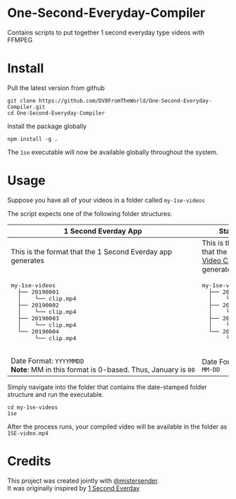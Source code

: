 # One-Second-Everyday-Compiler
Contains scripts to put together 1 second everyday type videos with FFMPEG

# Install
Pull the latest version from github
```
git clone https://github.com/DV8FromTheWorld/One-Second-Everyday-Compiler.git
cd One-Second-Everyday-Compiler
```

Install the package globally
```
npm install -g .
```

The `1se` executable will now be available globally throughout the system.

# Usage
Suppose you have all of your videos in a folder called `my-1se-videos`

The script expects one of the following folder structures:
<table>
  <thead>
    <tr>
      <th>
        1 Second Everday App
      </th>
      <th>
        Standard
      </th>
    </tr>
  </thead>
  
  <tbody>
    <tr>
      <td>This is the format that the 1 Second Everday app generates</td>
      <td>This is the format that the <a href="https://github.com/mistersender/1-sec-video-clipper" target="_blank">One Sec Video Clipper</a> generates.</td>
    </tr>
    <tr>
      <td>
        <pre>
my-1se-videos
  ├── 20190001
  │    └── clip.mp4
  ├── 20190002
  │    └── clip.mp4
  ├── 20190003
  │    └── clip.mp4
  └── 20190004
       └── clip.mp4
       </pre>
      </td>
      <td>
        <pre>
my-1se-videos
  ├── 2019-01-01
  │    └── clip.mp4
  ├── 2019-01-02
  │    └── clip.mp4
  ├── 2019-01-03
  │    └── clip.mp4
  └── 2019-01-04
       └── clip.mp4
       </pre>
      </td>
    </tr>
    <tr>
      <td>
        Date Format: <code>YYYYMMDD</code>
        <br /><span style="white-space: nowrap"><b>Note</b>: MM in this format is 0-based. Thus, January is <code>00</code></span>
      </td>
      <td>
        Date Format: <code>YYYY-MM-DD</code>
      </td>
    </tr>
  </tbody>
</table>

Simply navigate into the folder that contains the date-stamped folder structure and run the executable.
```
cd my-1se-videos
1se
```

After the process runs, your compiled video will be available in the folder as `1SE-video.mp4`


# Credits
This project was created jointly with [@mistersender](https://github.com/mistersender).
<br />It was originally inspired by [1 Second Everday](https://1se.co/)
